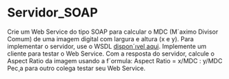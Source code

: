 # Servidor_SOAP
Crie um Web Service do tipo SOAP para calcular o MDC (Mˊaximo Divisor Comum)
de uma imagem digital com largura e altura (x e y).
Para implementar o servidor, use o WSDL [disponˊıvel aqui](https://gist.github.com/fabricioifc/bf6ccecd92d2aefc7362bdce5342f2c2).
Implemente um cliente para testar o Web Service. Com a resposta do servidor,
calcule o Aspect Ratio da imagem usando a fˊormula:
Aspect Ratio = x/MDC : y/MDC
Pec¸a para outro colega testar seu Web Service.

